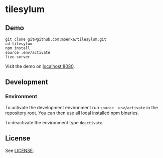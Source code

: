 tilesylum
=========

Demo
----

```
git clone git@github.com:moenka/tilesylum.git
cd tilesylum
npm install
source .env/activate
live-server
```

Visit the demo on [localhost:8080](http://localhost:8080).

Development
-----------

### Environment

To activate the development environment run `source .env/activate` in the repository root. You can then use all local installed npm binaries.

To deactivate the environment type `deactivate`.

License
-------

See [LICENSE](LICENSE).
